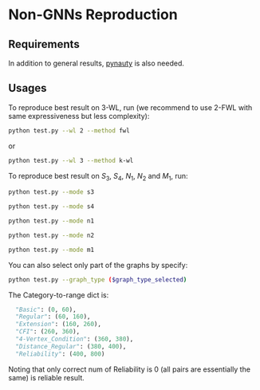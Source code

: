 # Non-GNNs Reproduction

## Requirements

In addition to general results, [pynauty](https://pypi.org/project/pynauty/) is also needed.

## Usages

To reproduce best result on 3-WL, run (we recommend to use 2-FWL with same expressiveness but less complexity):

```bash
python test.py --wl 2 --method fwl
```

or

```bash
python test.py --wl 3 --method k-wl
```

To reproduce best result on $S_3$, $S_4$, $N_1$, $N_2$ and $M_1$, run:

```bash
python test.py --mode s3
```

```bash
python test.py --mode s4
```

```bash
python test.py --mode n1
```

```bash
python test.py --mode n2
```

```bash
python test.py --mode m1
```

You can also select only part of the graphs by specify:

```bash
python test.py --graph_type ($graph_type_selected)
```

The Category-to-range dict is:

```python
  "Basic": (0, 60),
  "Regular": (60, 160),
  "Extension": (160, 260),
  "CFI": (260, 360),
  "4-Vertex_Condition": (360, 380),
  "Distance_Regular": (380, 400),
  "Reliability": (400, 800)
```

Noting that only correct num of Reliability is 0 (all pairs are essentially the same) is reliable result.
